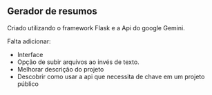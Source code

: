 ## Gerador de resumos

Criado utilizando o framework Flask e a Api do google Gemini.


Falta adicionar: 
* Interface 
* Opção de subir arquivos ao invés de texto.
* Melhorar descrição do projeto
* Descobrir como usar a api que necessita de chave em um projeto público